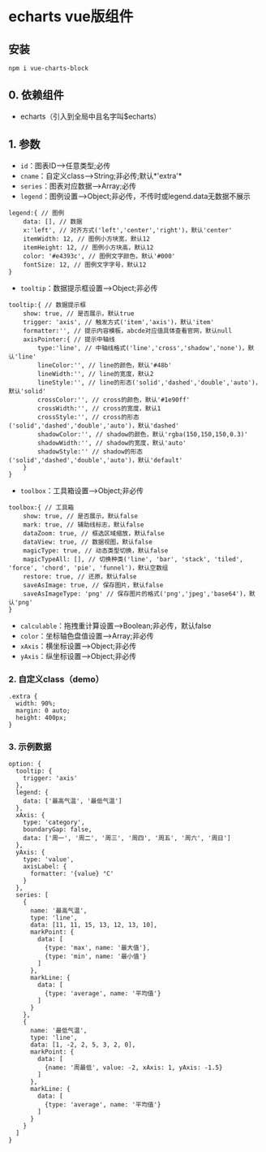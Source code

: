 # echarts vue版组件

## 安装
	npm i vue-charts-block

## 0. 依赖组件
* echarts（引入到全局中且名字叫$echarts）

## 1. 参数
* `id`：图表ID-->任意类型;必传
* `cname`：自定义class-->String;非必传;默认*'extra'*
* `series`：图表对应数据-->Array;必传
* `legend`：图例设置-->Object;非必传，不传时或legend.data无数据不展示
>
	legend:{ // 图例
		data: [], // 数据
		x:'left', // 对齐方式('left','center','right')，默认'center'
		itemWidth: 12, // 图例小方块宽，默认12
		itemHeight: 12, // 图例小方块高，默认12
		color: '#e4393c', // 图例文字颜色，默认'#000'
		fontSize: 12, // 图例文字字号，默认12
	}

* `tooltip`：数据提示框设置-->Object;非必传
>
	tooltip:{ // 数据提示框
		show: true, // 是否展示，默认true
		trigger: 'axis', // 触发方式('item','axis')，默认'item'
		formatter:'', // 提示内容模板，abcde对应值具体查看官网，默认null
		axisPointer:{ // 提示中轴线
			type:'line', // 中轴线格式('line','cross','shadow','none')，默认'line'
			lineColor:'', // line的颜色，默认'#48b'
			lineWidth:'', // line的宽度，默认2
			lineStyle:'', // line的形态('solid','dashed','double','auto')，默认'solid'
			crossColor:'', // cross的颜色，默认'#1e90ff'
			crossWidth:'', // cross的宽度，默认1
			crossStyle:'', // cross的形态('solid','dashed','double','auto')，默认'dashed'
			shadowColor:'', // shadow的颜色，默认'rgba(150,150,150,0.3)'
			shadowWidth:'', // shadow的宽度，默认'auto'
			shadowStyle:'' // shadow的形态('solid','dashed','double','auto')，默认'default'
		}
	}

* `toolbox`：工具箱设置-->Object;非必传
>
	toolbox:{ // 工具箱
		show: true, // 是否展示，默认false
		mark: true, // 辅助线标志，默认false
		dataZoom: true, // 框选区域缩放，默认false
		dataView: true, // 数据视图，默认false
		magicType: true, // 动态类型切换，默认false
		magicTypeAll: [], // 切换种类('line', 'bar', 'stack', 'tiled', 'force', 'chord', 'pie', 'funnel')，默认空数组
		restore: true, // 还原，默认false
		saveAsImage: true, // 保存图片，默认false
		saveAsImageType: 'png' // 保存图片的格式('png','jpeg','base64')，默认'png'
	}

* `calculable`：拖拽重计算设置-->Boolean;非必传，默认false
* `color`：坐标轴色盘值设置-->Array;非必传
* `xAxis`：横坐标设置-->Object;非必传
* `yAxis`：纵坐标设置-->Object;非必传

### 2. 自定义class（demo）
	.extra {
	  width: 90%;
	  margin: 0 auto;
	  height: 400px;
	}

### 3. 示例数据
	option: {
	  tooltip: {
	    trigger: 'axis'
	  },
	  legend: {
	    data: ['最高气温', '最低气温']
	  },
	  xAxis: {
	    type: 'category',
	    boundaryGap: false,
	    data: ['周一', '周二', '周三', '周四', '周五', '周六', '周日']
	  },
	  yAxis: {
	    type: 'value',
	    axisLabel: {
	      formatter: '{value} °C'
	    }
	  },
	  series: [
	    {
	      name: '最高气温',
	      type: 'line',
	      data: [11, 11, 15, 13, 12, 13, 10],
	      markPoint: {
	        data: [
	          {type: 'max', name: '最大值'},
	          {type: 'min', name: '最小值'}
	        ]
	      },
	      markLine: {
	        data: [
	          {type: 'average', name: '平均值'}
	        ]
	      }
	    },
	    {
	      name: '最低气温',
	      type: 'line',
	      data: [1, -2, 2, 5, 3, 2, 0],
	      markPoint: {
	        data: [
	          {name: '周最低', value: -2, xAxis: 1, yAxis: -1.5}
	        ]
	      },
	      markLine: {
	        data: [
	          {type: 'average', name: '平均值'}
	        ]
	      }
	    }
	  ]
	}